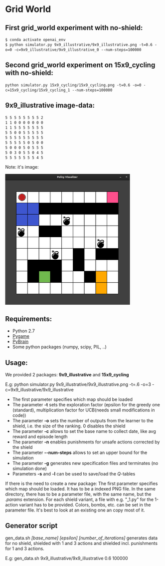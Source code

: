# Grid World

## First grid_world experiment with no-shield:

```
$ conda activate openai_env
$ python simulator.py 9x9_illustrative/9x9_illustrative.png -t=0.6 -o=0 -c=9x9_illustrative/9x9_illustrative_0 --num-steps=100000
```
## Second grid_world experiment on 15x9_cycling with no-shield:
```
python simulator.py 15x9_cycling/15x9_cycling.png -t=0.6 -o=0 -c=15x9_cycling/15x9_cycling_1 --num-steps=100000
```

## **9x9_illustrative** image-data:
```
5 5 5 5 5 5 5 5 2
1 1 0 0 0 0 0 0 0
1 1 5 5 5 5 5 5 5
5 5 0 0 5 5 5 5 5
5 5 5 5 5 5 5 5 5
5 5 5 5 5 0 5 0 0
5 0 0 0 5 0 5 5 5
5 0 3 0 5 5 0 4 5
5 5 5 5 5 5 5 4 5
```
Note: it's image:

<img src="grid-world_9x9_illustrative.png" alt="drawing" width="400"/>

## Requirements:
 - Python 2.7
 - [Pygame](http://www.pygame.org/download.shtml)
 - [PyBrain](http://pybrain.org)
 - Some python packages (numpy, scipy, PIL, ..)

## Usage:
We provided 2 packages: **9x9\_illustrative** and **15x9_cycling**

E.g: python simulator.py 9x9\_illustrative/9x9\_illustrative.png -t=.6 -o=3 -c=9x9\_illustrative/9x9\_illustrative

 - The first parameter specifies which map should be loaded
 - The parameter **-t** sets the exploration factor (epsilon for the greedy one (standard), multiplication factor for UCB(needs small modifications in code))
 - The parameter **-o** sets the number of outputs from the learner to the shield, i.e. the size of the ranking. 0 disables the shield
 - The parameter **-c** allows to set the base name to collect date, like avg reward and episode length
 - The parameter **-n** enables punishments for unsafe actions corrected by the shield
 - The parameter **--num-steps** allows to set an upper bound for the simulation
 - The parameter **-g** generates new specification files and terminates (no simulation done)
 - Parameters **-s** and **-l** can be used to save/load the _Q_-tables

If there is the need to create a new package:
The first parameter specifies which map should be loaded. It has to be a indexed PNG file. In the same directory, there has to be a parameter file, with the same name, but the _.params_ extension. For each shield variant, a file with e.g. "\_1.py" for the 1-action variant has to be provided. Colors, bombs, etc. can be set in the parameter file. It's best to look at an existing one an copy most of it.

## Generator script
gen\_data.sh _[base\_name]_ _[epsilon]_ _[number\_of\_iterations]_ generates data for no shield, shielded with 1 and 3 actions and shielded incl. punishments for 1 and 3 actions.

E.g: gen\_data.sh 9x9\_illustrative/9x9\_illustrative 0.6 100000
